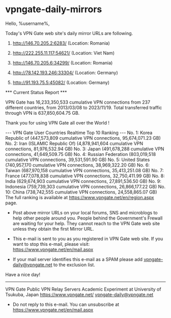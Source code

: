 # vpngate-daily-mirrors

Hello, %username%,

Today's VPN Gate web site's daily mirror URLs are following.

1. http://146.70.205.2:6283/
   (Location: Romania)

2. http://222.255.11.117:54621/
   (Location: Viet Nam)

3. http://146.70.205.6:34299/
   (Location: Romania)

4. http://78.142.193.246:33304/
   (Location: Germany)

5. http://91.193.75.5:45082/
   (Location: Germany)


*** Current Status Report ***

VPN Gate has 16,233,350,533 cumulative VPN connections from 237 different countries, from 2013/03/08 to 2023/11/19.
Total transferred traffic through VPN is 637,850,604.75 GB.

Thank you for using VPN Gate all over the World !


--- VPN Gate User Countries Realtime Top 10 Ranking ---
No. 1: Korea Republic of (447,573,809 cumulative VPN connections, 95,674,071.23 GB)
No. 2: Iran (ISLAMIC Republic Of) (4,878,941,604 cumulative VPN connections, 81,976,532.94 GB)
No. 3: Japan (491,678,288 cumulative VPN connections, 41,649,509.75 GB)
No. 4: Russian Federation (803,019,518 cumulative VPN connections, 39,531,591.90 GB)
No. 5: United States (740,957,170 cumulative VPN connections, 38,969,322.20 GB)
No. 6: Taiwan (687,970,158 cumulative VPN connections, 35,413,251.08 GB)
No. 7: France (477,078,838 cumulative VPN connections, 32,750,411.99 GB)
No. 8: India (629,674,903 cumulative VPN connections, 27,891,536.50 GB)
No. 9: Indonesia (759,739,303 cumulative VPN connections, 26,866,177.22 GB)
No. 10: China (738,742,555 cumulative VPN connections, 24,558,865.07 GB)
The full ranking is available at https://www.vpngate.net/en/region.aspx page.


* Post above mirror URLs on your local forums, SNS and microblogs
  to help other people around you.
  People behind the Government's Frewall are waiting for your help.
  They cannot reach to the VPN Gate web site
  unless they obtain the first Mirror URL.

* This e-mail is sent to you as you registered in VPN Gate web site.
  If you want to stop this e-mail, please visit:
  https://www.vpngate.net/en/mail.aspx

* If your mail server identifies this e-mail as a SPAM
  please add vpngate-daily@vpngate.net to the exclusion list.

Have a nice day!

------------------------------------------------------
VPN Gate Public VPN Relay Servers
Academic Experiment at University of Tsukuba, Japan
https://www.vpngate.net/
vpngate-daily@vpngate.net
* Do not reply to this e-mail.
  You can unsubscribe at https://www.vpngate.net/en/mail.aspx


